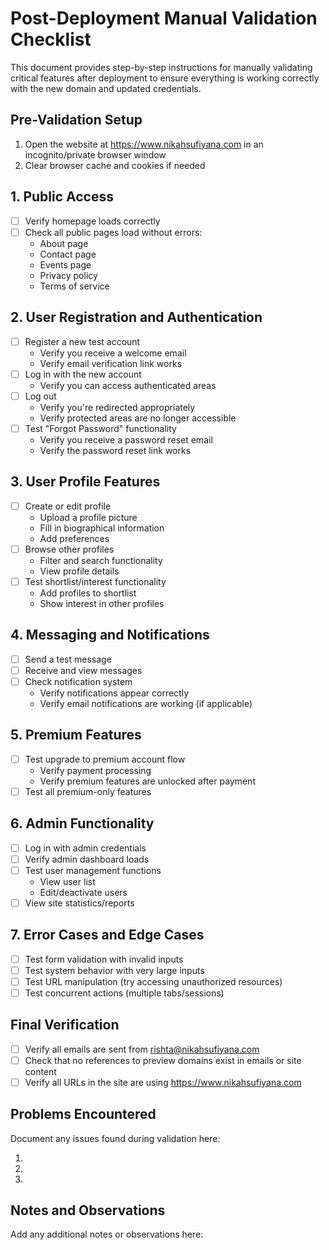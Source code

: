 # Post-Deployment Manual Validation Checklist

This document provides step-by-step instructions for manually validating critical features after deployment to ensure everything is working correctly with the new domain and updated credentials.

## Pre-Validation Setup

1. Open the website at https://www.nikahsufiyana.com in an incognito/private browser window
2. Clear browser cache and cookies if needed

## 1. Public Access

- [ ] Verify homepage loads correctly
- [ ] Check all public pages load without errors:
  - About page
  - Contact page
  - Events page
  - Privacy policy
  - Terms of service

## 2. User Registration and Authentication

- [ ] Register a new test account
  - Verify you receive a welcome email
  - Verify email verification link works
- [ ] Log in with the new account
  - Verify you can access authenticated areas
- [ ] Log out
  - Verify you're redirected appropriately
  - Verify protected areas are no longer accessible
- [ ] Test "Forgot Password" functionality
  - Verify you receive a password reset email
  - Verify the password reset link works

## 3. User Profile Features

- [ ] Create or edit profile
  - Upload a profile picture
  - Fill in biographical information
  - Add preferences
- [ ] Browse other profiles
  - Filter and search functionality
  - View profile details
- [ ] Test shortlist/interest functionality
  - Add profiles to shortlist
  - Show interest in other profiles

## 4. Messaging and Notifications

- [ ] Send a test message
- [ ] Receive and view messages
- [ ] Check notification system
  - Verify notifications appear correctly
  - Verify email notifications are working (if applicable)

## 5. Premium Features

- [ ] Test upgrade to premium account flow
  - Verify payment processing
  - Verify premium features are unlocked after payment
- [ ] Test all premium-only features

## 6. Admin Functionality

- [ ] Log in with admin credentials
- [ ] Verify admin dashboard loads
- [ ] Test user management functions
  - View user list
  - Edit/deactivate users
- [ ] View site statistics/reports

## 7. Error Cases and Edge Cases

- [ ] Test form validation with invalid inputs
- [ ] Test system behavior with very large inputs
- [ ] Test URL manipulation (try accessing unauthorized resources)
- [ ] Test concurrent actions (multiple tabs/sessions)

## Final Verification

- [ ] Verify all emails are sent from rishta@nikahsufiyana.com
- [ ] Check that no references to preview domains exist in emails or site content
- [ ] Verify all URLs in the site are using https://www.nikahsufiyana.com

## Problems Encountered

Document any issues found during validation here:

1. 
2. 
3. 

## Notes and Observations

Add any additional notes or observations here:
